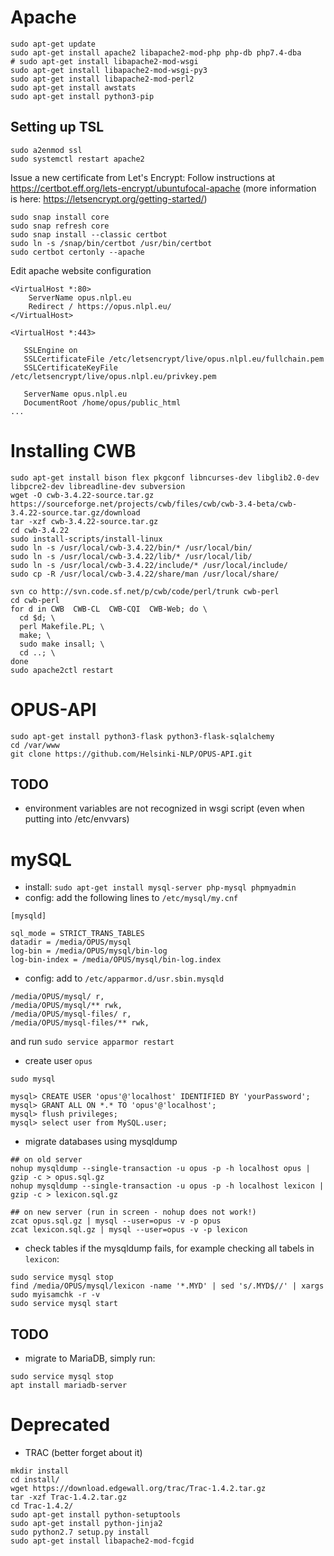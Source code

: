 

# Apache

```
sudo apt-get update
sudo apt-get install apache2 libapache2-mod-php php-db php7.4-dba
# sudo apt-get install libapache2-mod-wsgi
sudo apt-get install libapache2-mod-wsgi-py3
sudo apt-get install libapache2-mod-perl2
sudo apt-get install awstats
sudo apt-get install python3-pip
```

## Setting up TSL


```
sudo a2enmod ssl
sudo systemctl restart apache2
```

Issue a new certificate from Let's Encrypt: Follow instructions at https://certbot.eff.org/lets-encrypt/ubuntufocal-apache (more information is here: https://letsencrypt.org/getting-started/)

```
sudo snap install core
sudo snap refresh core
sudo snap install --classic certbot
sudo ln -s /snap/bin/certbot /usr/bin/certbot
sudo certbot certonly --apache
```

Edit apache website configuration

```
<VirtualHost *:80>
    ServerName opus.nlpl.eu
    Redirect / https://opus.nlpl.eu/
</VirtualHost>

<VirtualHost *:443>

   SSLEngine on
   SSLCertificateFile /etc/letsencrypt/live/opus.nlpl.eu/fullchain.pem
   SSLCertificateKeyFile /etc/letsencrypt/live/opus.nlpl.eu/privkey.pem

   ServerName opus.nlpl.eu
   DocumentRoot /home/opus/public_html
...
```



# Installing CWB

```
sudo apt-get install bison flex pkgconf libncurses-dev libglib2.0-dev libpcre2-dev libreadline-dev subversion
wget -O cwb-3.4.22-source.tar.gz https://sourceforge.net/projects/cwb/files/cwb/cwb-3.4-beta/cwb-3.4.22-source.tar.gz/download
tar -xzf cwb-3.4.22-source.tar.gz
cd cwb-3.4.22
sudo install-scripts/install-linux
sudo ln -s /usr/local/cwb-3.4.22/bin/* /usr/local/bin/
sudo ln -s /usr/local/cwb-3.4.22/lib/* /usr/local/lib/
sudo ln -s /usr/local/cwb-3.4.22/include/* /usr/local/include/
sudo cp -R /usr/local/cwb-3.4.22/share/man /usr/local/share/

svn co http://svn.code.sf.net/p/cwb/code/perl/trunk cwb-perl
cd cwb-perl
for d in CWB  CWB-CL  CWB-CQI  CWB-Web; do \
  cd $d; \
  perl Makefile.PL; \
  make; \
  sudo make insall; \
  cd ..; \
done
sudo apache2ctl restart
```


# OPUS-API

```
sudo apt-get install python3-flask python3-flask-sqlalchemy
cd /var/www
git clone https://github.com/Helsinki-NLP/OPUS-API.git
```

## TODO

* environment variables are not recognized in wsgi script (even when putting into /etc/envvars)





# mySQL

* install: `sudo apt-get install mysql-server php-mysql phpmyadmin`
* config: add the following lines to `/etc/mysql/my.cnf`

```
[mysqld]

sql_mode = STRICT_TRANS_TABLES
datadir = /media/OPUS/mysql
log-bin = /media/OPUS/mysql/bin-log
log-bin-index = /media/OPUS/mysql/bin-log.index
```

* config: add to `/etc/apparmor.d/usr.sbin.mysqld`

```
/media/OPUS/mysql/ r,
/media/OPUS/mysql/** rwk,
/media/OPUS/mysql-files/ r,
/media/OPUS/mysql-files/** rwk,
```

and run `sudo service apparmor restart`


* create user `opus`

```
sudo mysql

mysql> CREATE USER 'opus'@'localhost' IDENTIFIED BY 'yourPassword';
mysql> GRANT ALL ON *.* TO 'opus'@'localhost';
mysql> flush privileges;
mysql> select user from MySQL.user;
```


* migrate databases using mysqldump

```
## on old server
nohup mysqldump --single-transaction -u opus -p -h localhost opus | gzip -c > opus.sql.gz
nohup mysqldump --single-transaction -u opus -p -h localhost lexicon | gzip -c > lexicon.sql.gz

## on new server (run in screen - nohup does not work!)
zcat opus.sql.gz | mysql --user=opus -v -p opus
zcat lexicon.sql.gz | mysql --user=opus -v -p lexicon
```

* check tables if the mysqldump fails, for example checking all tabels in `lexicon`:

```
sudo service mysql stop
find /media/OPUS/mysql/lexicon -name '*.MYD' | sed 's/.MYD$//' | xargs sudo myisamchk -r -v
sudo service mysql start
```


## TODO

* migrate to MariaDB, simply run:

```
sudo service mysql stop
apt install mariadb-server
```




# Deprecated

* TRAC (better forget about it)

```
mkdir install
cd install/
wget https://download.edgewall.org/trac/Trac-1.4.2.tar.gz
tar -xzf Trac-1.4.2.tar.gz 
cd Trac-1.4.2/
sudo apt-get install python-setuptools
sudo apt-get install python-jinja2
sudo python2.7 setup.py install
sudo apt-get install libapache2-mod-fcgid
```
